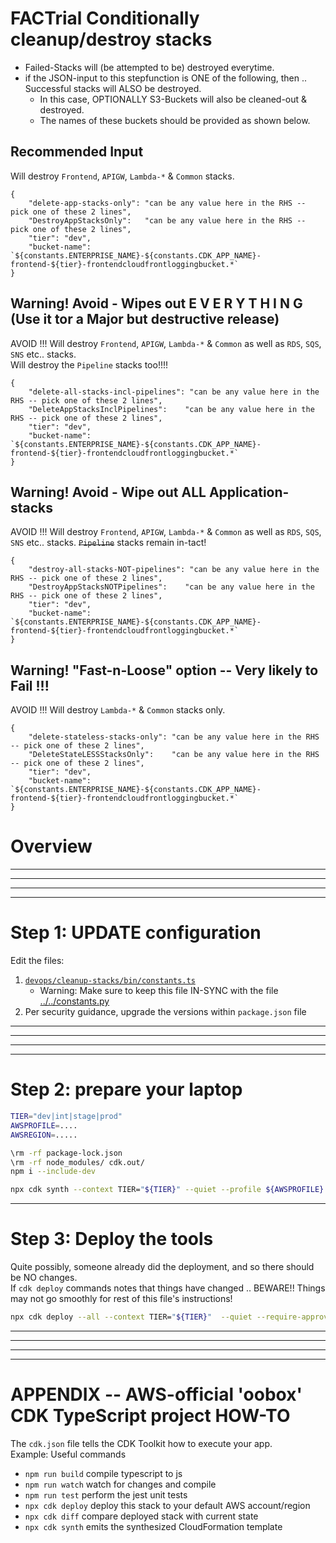# FACTrial Conditionally cleanup/destroy stacks

* Failed-Stacks will (be attempted to be) destroyed everytime.
* if the JSON-input to this stepfunction is ONE of the following, then ..<BR/>Successful stacks will ALSO be destroyed.
    * In this case, OPTIONALLY S3-Buckets will also be cleaned-out & destroyed.
    * The names of these buckets should be provided as shown below.

## Recommended Input

Will destroy `Frontend`, `APIGW`, `Lambda-*` & `Common` stacks.

```
{
    "delete-app-stacks-only": "can be any value here in the RHS -- pick one of these 2 lines",
    "DestroyAppStacksOnly":   "can be any value here in the RHS -- pick one of these 2 lines",
    "tier": "dev",
    "bucket-name": `${constants.ENTERPRISE_NAME}-${constants.CDK_APP_NAME}-frontend-${tier}-frontendcloudfrontloggingbucket.*`
}
```

## Warning! Avoid - Wipes out E V E R Y T H I N G (Use it tor a Major but destructive release)

AVOID !!!
Will destroy `Frontend`, `APIGW`, `Lambda-*` & `Common` as well as `RDS`, `SQS`, `SNS` etc.. stacks.<BR/>
Will destroy the `Pipeline` stacks too!!!!

```
{
    "delete-all-stacks-incl-pipelines": "can be any value here in the RHS -- pick one of these 2 lines",
    "DeleteAppStacksInclPipelines":    "can be any value here in the RHS -- pick one of these 2 lines",
    "tier": "dev",
    "bucket-name": `${constants.ENTERPRISE_NAME}-${constants.CDK_APP_NAME}-frontend-${tier}-frontendcloudfrontloggingbucket.*`
}
```

## Warning! Avoid - Wipe out ALL Application-stacks

AVOID !!!
Will destroy `Frontend`, `APIGW`, `Lambda-*` & `Common` as well as `RDS`, `SQS`, `SNS` etc.. stacks.   ~~`Pipeline`~~ stacks remain in-tact!

```
{
    "destroy-all-stacks-NOT-pipelines": "can be any value here in the RHS -- pick one of these 2 lines",
    "DestroyAppStacksNOTPipelines":    "can be any value here in the RHS -- pick one of these 2 lines",
    "tier": "dev",
    "bucket-name": `${constants.ENTERPRISE_NAME}-${constants.CDK_APP_NAME}-frontend-${tier}-frontendcloudfrontloggingbucket.*`
}
```

## Warning! "Fast-n-Loose" option -- Very likely to Fail !!!

AVOID !!!
Will destroy `Lambda-*` & `Common` stacks only.

```
{
    "delete-stateless-stacks-only": "can be any value here in the RHS -- pick one of these 2 lines",
    "DeleteStateLESSStacksOnly":    "can be any value here in the RHS -- pick one of these 2 lines",
    "tier": "dev",
    "bucket-name": `${constants.ENTERPRISE_NAME}-${constants.CDK_APP_NAME}-frontend-${tier}-frontendcloudfrontloggingbucket.*`
}
```

# Overview

<HR/>
<HR/>
<HR/>
<HR/>

# Step 1: UPDATE configuration

Edit the files:
1.  [`devops/cleanup-stacks/bin/constants.ts`](./bin/constants.ts)
    *   Warning: Make sure to keep this file IN-SYNC with the file [../../constants.py](../../constants.py)
1.  Per security guidance, upgrade the versions within `package.json` file

<HR/>
<HR/>
<HR/>
<HR/>


# Step 2: prepare your laptop

```bash
TIER="dev|int|stage|prod"
AWSPROFILE=....
AWSREGION=.....

\rm -rf package-lock.json
\rm -rf node_modules/ cdk.out/
npm i --include-dev

npx cdk synth --context TIER="${TIER}" --quiet --profile ${AWSPROFILE} --region ${AWSREGION}
```

<HR/>

# Step 3: Deploy the tools

Quite possibly, someone already did the deployment, and so there should be NO changes.<BR/>
If `cdk deploy` commands notes that things have changed .. BEWARE!! Things may not go smoothly for rest of this file's instructions!

```bash
npx cdk deploy --all --context TIER="${TIER}"  --quiet --require-approval never --profile ${AWSPROFILE} --region ${AWSREGION}
```

<HR/>
<HR/>
<HR/>
<HR/>

# APPENDIX -- AWS-official 'oobox' CDK TypeScript project HOW-TO

The `cdk.json` file tells the CDK Toolkit how to execute your app.<BR/>
Example: Useful commands

* `npm run build`   compile typescript to js
* `npm run watch`   watch for changes and compile
* `npm run test`    perform the jest unit tests
* `npx cdk deploy`  deploy this stack to your default AWS account/region
* `npx cdk diff`    compare deployed stack with current state
* `npx cdk synth`   emits the synthesized CloudFormation template
